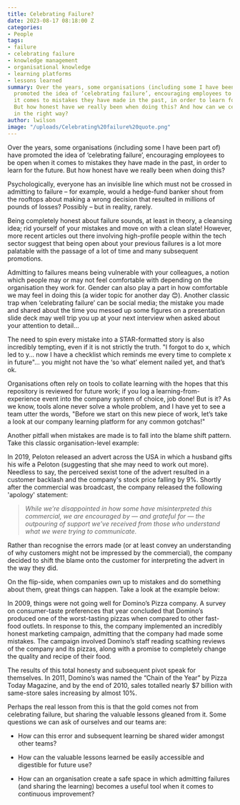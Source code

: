```yaml
---
title: Celebrating Failure?
date: 2023-08-17 08:18:00 Z
categories:
- People
tags:
- failure
- celebrating failure
- knowledge management
- organisational knowledge
- learning platforms
- lessons learned
summary: Over the years, some organisations (including some I have been part of) have
  promoted the idea of ‘celebrating failure’, encouraging employees to be open when
  it comes to mistakes they have made in the past, in order to learn for the future.
  But how honest have we really been when doing this? And how can we celebrate failure
  in the right way?
author: lwilson
image: "/uploads/Celebrating%20failure%20quote.png"
---
```


Over the years, some organisations (including some I have been part of) have promoted the idea of ‘celebrating failure’, encouraging employees to be open when it comes to mistakes they have made in the past, in order to learn for the future. But how honest have we really been when doing this? 

Psychologically, everyone has an invisible line which must not be crossed in admitting to failure – for example, would a hedge-fund banker shout from the rooftops about making a wrong decision that resulted in millions of pounds of losses? Possibly – but in reality, rarely.

Being completely honest about failure sounds, at least in theory, a cleansing idea; rid yourself of your mistakes and move on with a clean slate! However, more recent articles out there involving high-profile people within the tech sector suggest that being open about your previous failures is a lot more palatable with the passage of a lot of time and many subsequent promotions.

Admitting to failures means being vulnerable with your colleagues, a notion which people may or may not feel comfortable with depending on the organisation they work for. Gender can also play a part in how comfortable we may feel in doing this (a wider topic for another day 😊). Another classic trap when ‘celebrating failure’ can be social media; the mistake you made and shared about the time you messed up some figures on a presentation slide deck may well trip you up at your next interview when asked about your attention to detail…

The need to spin every mistake into a STAR-formatted story is also incredibly tempting, even if it is not strictly the truth. "I forgot to do x, which led to y… now I have a checklist which reminds me every time to complete x in future"… you might not have the ‘so what’ element nailed yet, and that’s ok.

Organisations often rely on tools to collate learning with the hopes that this repository is reviewed for future work; if you log a learning-from-experience event into the company system of choice, job done! But is it? As we know, tools alone never solve a whole problem, and I have yet to see a team utter the words, "Before we start on this new piece of work, let’s take a look at our company learning platform for any common gotchas!"

Another pitfall when mistakes are made is to fall into the blame shift pattern. Take this classic organisation-level example:

In 2019, Peloton released an advert across the USA in which a husband gifts his wife a Peloton (suggesting that she may need to work out more). Needless to say, the perceived sexist tone of the advert resulted in a customer backlash and the company's stock price falling by 9%. Shortly after the commercial was broadcast, the company released the following 'apology' statement:

> *While we’re disappointed in how some have misinterpreted this commercial, we are encouraged by — and grateful for — the outpouring of support we’ve received from those who understand what we were trying to communicate.*

Rather than recognise the errors made (or at least convey an understanding of why customers might not be impressed by the commercial), the company decided to shift the blame onto the customer for interpreting the advert in the way they did.

On the flip-side, when companies own up to mistakes and do something about them, great things can happen. Take a look at the example below:

In 2009, things were not going well for Domino’s Pizza company. A survey on consumer-taste preferences that year concluded that Domino’s produced one of the worst-tasting pizzas when compared to other fast-food outlets. In response to this, the company implemented an incredibly honest marketing campaign, admitting that the company had made some mistakes. The campaign involved Domino’s staff reading scathing reviews of the company and its pizzas, along with a promise to completely change the quality and recipe of their food.

The results of this total honesty and subsequent pivot speak for themselves. In 2011, Domino’s was named the “Chain of the Year” by Pizza Today Magazine, and by the end of 2010, sales totalled nearly $7 billion with same-store sales increasing by almost 10%.

Perhaps the real lesson from this is that the gold comes not from celebrating failure, but sharing the valuable lessons gleaned from it. Some questions we can ask of ourselves and our teams are:

* How can this error and subsequent learning be shared wider amongst other teams?

* How can the valuable lessons learned be easily accessible and digestible for future use?

* How can an organisation create a safe space in which admitting failures (and sharing the learning) becomes a useful tool when it comes to continuous improvement?
